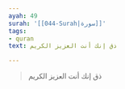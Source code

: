 ```yaml
---
ayah: 49
surah: '[[044-Surah|سورة]]'
tags:
- quran
text: ذق إنك أنت العزيز الكريم

---
```

> ذق إنك أنت العزيز الكريم
